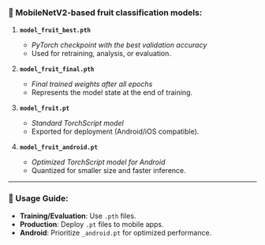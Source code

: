 ### 📁 MobileNetV2-based fruit classification models:

1. **`model_fruit_best.pth`**  
   - *PyTorch checkpoint with the best validation accuracy*  
   - Used for retraining, analysis, or evaluation.

2. **`model_fruit_final.pth`**  
   - *Final trained weights after all epochs*  
   - Represents the model state at the end of training.

3. **`model_fruit.pt`**  
   - *Standard TorchScript model*  
   - Exported for deployment (Android/iOS compatible).

4. **`model_fruit_android.pt`**  
   - *Optimized TorchScript model for Android*  
   - Quantized for smaller size and faster inference.

---

### 🚀 Usage Guide:
- **Training/Evaluation**: Use `.pth` files.  
- **Production**: Deploy `.pt` files to mobile apps.  
- **Android**: Prioritize `_android.pt` for optimized performance.